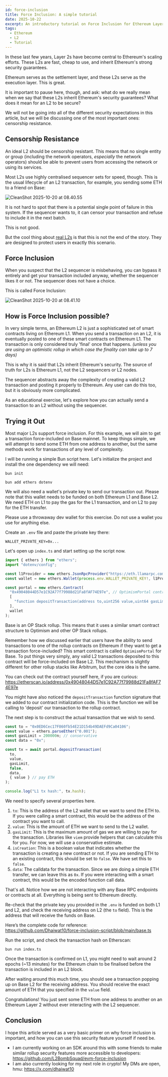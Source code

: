 ```yaml
---
id: force-inclusion
title: Force Inclusion: A simple tutorial
date: 2025-10-22
excerpt: An introductory tutorial on Force Inclusion for Ethereum Layer 2s.
tags:
  - Ethereum
  - L2
  - Tutorial
---
```


In these last few years, Layer 2s have become central to Ethereum's scaling efforts. These L2s are fast, cheap to use, and inherit Ethereum's strong security guarantees.

Ethereum serves as the settlement layer, and these L2s serve as the execution layer. This is great.

It is important to pause here, though, and ask: what do we really mean when we say that these L2s inherit Ethereum's security guarantees? What does it mean for an L2 to be secure?

We will not be going into all of the different security expectations in this article, but we will be discussing one of the most important ones: censorship resistance.

## Censorship Resistance

An ideal L2 should be censorship resistant. This means that no single entity or group (including the network operators, _especially_ the network operators) should be able to prevent users from accessing the network or using its services.

Most L2s use highly centralised sequencer sets for speed, though. This is the usual lifecycle of an L2 transaction, for example, you sending some ETH to a friend on Base:

![CleanShot 2025-10-20 at 08.40.55](https://hackmd.io/_uploads/Hkb8OXXRll.png)

It is not hard to spot that there is a potential single point of failure in this system. If the sequencer wants to, it can censor your transaction and refuse to include it in the next batch.

This is not good.

But the cool thing about [real L2s](https://chatgpt.com/share/68f5abf0-3e9c-8008-836c-878f22e2654f) is that this is not the end of the story. They are designed to protect users in exactly this scenario.

## Force Inclusion

When you suspect that the L2 sequencer is misbehaving, you can bypass it entirely and get your transaction included anyway, whether the sequencer likes it or not. The sequencer does not have a choice.

This is called Force Inclusion:

![CleanShot 2025-10-20 at 08.41.10](https://hackmd.io/_uploads/rJ6Lu7mCge.png)

## How is Force Inclusion possible?

In very simple terms, an Ethereum L2 is just a sophisticated set of smart contracts living on Ethereum L1. When you send a transaction on an L2, it is eventually posted to one of these smart contracts on Ethereum L1. The transaction is only considered truly 'final' once that happens. _(unless you are using an optimistic rollup in which case the finality can take up to 7 days)_

This is why it is said that L2s inherit Ethereum's security. The source of truth for L2s is Ethereum L1, not the L2 sequencers or L2 nodes.

The sequencer abstracts away the complexity of creating a valid L2 transaction and posting it properly to Ethereum. Any user can do this too, but it is obviously more complicated.

As an educational exercise, let's explore how you can actually send a transaction to an L2 without using the sequencer.

## Trying it Out

Most major L2s support force inclusion. For this example, we will aim to get a transaction force-included on Base mainnet. To keep things simple, we will attempt to send some ETH from one address to another, but the same methods work for transactions of any level of complexity.

I will be running a simple Bun script here. Let's initialize the project and install the one dependency we will need:

```shell
bun init

bun add ethers dotenv
```

We will also need a wallet's private key to send our transaction out. Please note that this wallet needs to be funded on both Ethereum L1 and Base L2. We need ETH on L1 to pay the gas for the L1 transaction, and on L2 to pay for the ETH transfer.

Please use a throwaway dev wallet for this exercise. Do not use a wallet you use for anything else.

Create an `.env` file and paste the private key there:

```
WALLET_PRIVATE_KEY=0x...
```

Let's open up `index.ts` and start setting up the script now.

```ts
import { ethers } from "ethers";
import "dotenv/config";

const l1Provider = new ethers.JsonRpcProvider("https://eth.llamarpc.com");
const wallet = new ethers.Wallet(process.env.WALLET_PRIVATE_KEY!, l1Provider);

const portal = new ethers.Contract(
  "0x49048044D57e1C92A77f79988d21Fa8fAF74E97e", // OptimismPortal contract address on Ethereum (used by Base)
  [
    "function depositTransaction(address to,uint256 value,uint64 gasLimit,bool isCreation,bytes data) payable",
  ],
  wallet
);
```

Base is an OP Stack rollup. This means that it uses a similar smart contract structure to Optimism and other OP Stack rollups.

Remember how we discussed earlier that users have the ability to send transactions to one of the rollup contracts on Ethereum if they want to get a transaction force-included? This smart contract is called `OptimismPortal` for Base. To put things very simply, any valid L2 transactions deposited to this contract will be force-included on Base L2. This mechanism is slightly different for other rollup stacks like Arbitrum, but the core idea is the same.

You can check out the contract yourself here, if you are curious: https://etherscan.io/address/0x49048044D57e1C92A77f79988d21Fa8fAF74E97e

You might have also noticed the `depositTransaction` function signature that we added to our contract initialization code. This is the function we will be calling to 'deposit' our transaction to the rollup contract.

The next step is to construct the actual transaction that we wish to send.

```ts
const to = "0x0ED6Cec17F860fb54E21D154b49DAEFd9Ca04106";
const value = ethers.parseEther("0.001");
const gasLimit = 200000n; // conservative
const data = "0x";

const tx = await portal.depositTransaction(
  to,
  value,
  gasLimit,
  false,
  data,
  { value } // pay ETH
);

console.log("L1 tx hash:", tx.hash);
```

We need to specify several properties here.

1. `to`: This is the address of the L2 wallet that we want to send the ETH to. If you were calling a smart contract, this would be the address of the contract you want to call.
2. `value`: This is the amount of ETH we want to send to the L2 wallet.
3. `gasLimit`: This is the maximum amount of gas we are willing to pay for the transaction. Libraries like `viem` provide helpers that can calculate this for you. For now, we will use a conservative estimate.
4. `isCreation`: This is a boolean value that indicates whether the transaction is creating a new contract or not. If you are sending ETH to an existing contract, this should be set to `false`. We have set this to `false`.
5. `data`: The calldata for the transaction. Since we are doing a simple ETH transfer, we can leave this as `0x`. If you were interacting with a smart contract, this would be the encoded function call data.

That's all. Notice how we are not interacting with any Base RPC endpoints or contracts at all. Everything is being sent to Ethereum directly.

Re-check that the private key you provided in the `.env` is funded on both L1 and L2, and check the receiving address on L2 (the `to` field). This is the address that will receive the funds on Base.

Here’s the complete code for reference: https://github.com/Dhaiwat10/force-inclusion-script/blob/main/base.ts

Run the script, and check the transaction hash on Etherscan:

```shell
bun run index.ts
```

Once the transaction is confirmed on L1, you might need to wait around 2 epochs (~13 minutes) for the Ethereum chain to be finalised before the transaction is included in an L2 block.

After waiting around this much time, you should see a transaction popping up on Base L2 for the receiving address. You should receive the exact amount of ETH that you specified in the `value` field.

Congratulations! You just sent some ETH from one address to another on an Ethereum Layer 2 without ever interacting with the L2 sequencer.

## Conclusion

I hope this article served as a very basic primer on why force inclusion is important, and how you can use this security feature yourself if need be.

- I am currently working on an SDK around this with some friends to make similar rollup security features more accessible to developers: https://github.com/L2BombSquad/evm-force-inclusion
- I am also currently looking for my next role in crypto! My DMs are open, hmu: https://x.com/dhaiwat10
